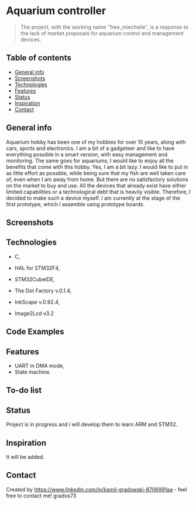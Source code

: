 # Aquarium controller
>The project, with the working name "free_miechelle", is a response to the lack of market proposals for aquarium control and management devices.

## Table of contents
* [General info](#general-info)
* [Screenshots](#screenshots)
* [Technologies](#technologies)
* [Features](#features)
* [Status](#status)
* [Inspiration](#inspiration)
* [Contact](#contact)

## General info
Aquarium hobby has been one of my hobbies for over 10 years, along with cars, sports and electronics. I am a bit of a gadgeteer and like to have everything possible in a smart version, with easy management and monitoring. The same goes for aquariums, I would like to enjoy all the benefits that come with this hobby. Yes, I am a bit lazy. I would like to put in as little effort as possible, while being sure that my fish are well taken care of, even when I am away from home.  But there are no satisfactory solutions on the market to buy and use. All the devices that already exist have either limited capabilities or a technological debt that is heavily visible. Therefore, I decided to make such a device myself. I am currently at the stage of the first prototype, which I assemble using prototype boards. 

## Screenshots


## Technologies
* C,
* HAL for STM32F4,

* STM32CubeIDE,
* The Dot Factory v.0.1.4,
* InkScape v.0.92.4,
* Image2Lcd v3.2


## Code Examples


## Features
* UART in DMA mode,
* State machine.

## To-do list

## Status
Project is in progress and i will develop them to learn ARM and STM32.

## Inspiration
It will be added.

## Contact
Created by https://www.linkedin.com/in/kamil-gradowski-8706991aa - feel free to contact me!
grados73
